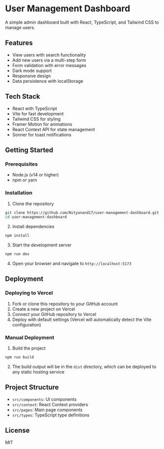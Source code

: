 # User Management Dashboard

A simple admin dashboard built with React, TypeScript, and Tailwind CSS to manage users.

## Features

- View users with search functionality
- Add new users via a multi-step form
- Form validation with error messages
- Dark mode support
- Responsive design
- Data persistence with localStorage

## Tech Stack

- React with TypeScript
- Vite for fast development
- Tailwind CSS for styling
- Framer Motion for animations
- React Context API for state management
- Sonner for toast notifications

## Getting Started

### Prerequisites

- Node.js (v14 or higher)
- npm or yarn

### Installation

1. Clone the repository
```bash
git clone https://github.com/Nityanand17/user-management-dashboard.git
cd user-management-dashboard
```

2. Install dependencies
```bash
npm install
```

3. Start the development server
```bash
npm run dev
```

4. Open your browser and navigate to `http://localhost:5173`

## Deployment

### Deploying to Vercel

1. Fork or clone this repository to your GitHub account
2. Create a new project on Vercel
3. Connect your GitHub repository to Vercel
4. Deploy with default settings (Vercel will automatically detect the Vite configuration)

### Manual Deployment

1. Build the project
```bash
npm run build
```

2. The build output will be in the `dist` directory, which can be deployed to any static hosting service

## Project Structure

- `src/components`: UI components
- `src/context`: React Context providers
- `src/pages`: Main page components
- `src/types`: TypeScript type definitions

## License

MIT 
